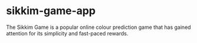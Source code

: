 # sikkim-game-app
The Sikkim Game is a popular online colour prediction game that has gained attention for its simplicity and fast-paced rewards.
